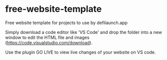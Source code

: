 # free-website-template

Free website template for projects to use by defilaunch.app

Simply download a code editor like 'VS Code' and drop the folder into a new window to edit the HTML file and images (https://code.visualstudio.com/download).

Use the plugin GO LIVE to view live changes of your website on VS code.
